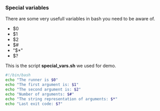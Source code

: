 ### Special variables

There are some very usefull variables in bash you need to be aware of.
- $0
- $1
- $2
- $#
- "$*"
- $?

This is the script **special_vars.sh** we used for demo.

``` bash
#!/bin/bash
echo "The runner is $0"
echo "The first argument is: $1"
echo "The second argument is: $2"
echo "Number of arguments: $#"
echo "The string representation of arguments: $*"
echo "Last exit code: $?"
```